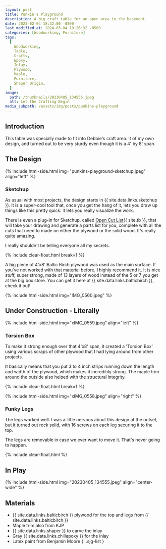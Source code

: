 ```yaml
---
layout: post
title: Punkin's Playground
description: A big craft table for an open area in the basement
date: 2023-02-04 18:32:00 -0500
last_modified_at: 2024-03-04 10:26:32 -0500
categories: [Woodworking, Furniture]
tags:
  [
    Woodworking,
    Table,
    Crafts,
    Epoxy,
    Inlay,
    Plywood,
    Maple,
    Furniture,
    Shaper Origin,
  ]
image:
  path: /thumbnails/20230405_134555.jpeg
  alt: Let the Crafting Begin
media_subpath: /assets/img/posts/punkins-playground
---
```

## Introduction

This table was specially made to fit into Debbie's craft area. It of my own design, and turned out to be very sturdy even though it is a 4&#39; by 8&#39; span.

## The Design

{% include html-side.html img="punkins-playground-sketchup.jpeg" align="left" %}

### Sketchup

As usual with most projects, the design starts in {{ site.data.links.sketchup }}. It is a super-cool tool that, once you get the hang of it, lets you draw up things like this pretty quick. It lets you really visualize the work.

There is even a plug-in for Sketchup, called [Open Cut List](https://docs.opencutlist.org/){{ site.tb }}, that will take your drawing and generate a parts list for you, complete with all the cuts that need to made on either the plywood or the solid wood. It's really quite amazing.

I really shouldn't be telling everyone all my secrets.

{% include clear-float.html break=1 %}

A big piece of 4&#39;x8&#39; Baltic Birch plywood was used as the main surface. If you've not worked with that material before, I highly recommend it. It is nice stuff, super strong, made of 13 layers of wood instead of the 5 or 7 you get at the big box store. You can get it here at {{ site.data.links.balticbirch }}, check it out!

{% include html-side.html img="IMG_0560.jpeg" %}

## Under Construction - Literally

{% include html-side.html img="xIMG_0559.jpeg" align="left" %}

### Torsion Box

To make it strong enough over that 4&#39;x8&#39; span, it created a 'Torsion Box' using various scraps of other plywood that I had lying around from other projects.

It basically means that you put 3 to 4 inch strips running down the length and width of the plywood, which makes it incredibly strong. The maple trim around the outside also helped with the structural integrity.

{% include clear-float.html break=1 %}

{% include html-side.html img="xIMG_0558.jpeg" align="right" %}

### Funky Legs

The legs worked well. I was a little nervous about this design at the outset, but it turned out rock solid, with 16 screws on each leg securing it to the top.

The legs are removable in case we ever want to move it. That's never going to happen.

{% include clear-float.html %}

## In Play

{% include html-side.html img="20230405_134555.jpeg" align="center-wide" %}

## Materials

- {{ site.data.links.balticbirch }} plywood for the top and legs from {{ site.data.links.balticbirch }}
- Maple trim also from KJP
- {{ site.data.links.shaper }} to carve the inlay
- Gray {{ site.data.links.chillepoxy }} for the inlay
- Latex paint from Benjamin Moore
{: .sjg-list }
